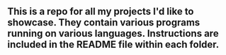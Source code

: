 ## This is a repo for all my projects I'd like to showcase. They contain various programs running on various languages. Instructions are included in the README file within each folder.
